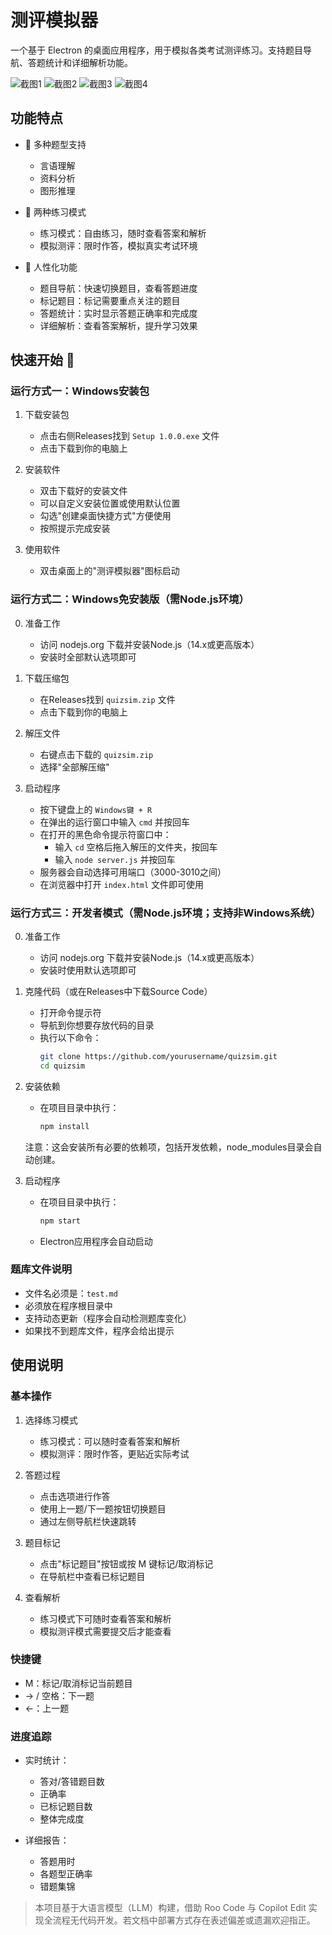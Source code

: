 # 测评模拟器

一个基于 Electron 的桌面应用程序，用于模拟各类考试测评练习。支持题目导航、答题统计和详细解析功能。

![截图1](docs/images/screenshot1.png)
![截图2](docs/images/screenshot2.png)
![截图3](docs/images/screenshot3.png)
![截图4](docs/images/screenshot4.png)

## 功能特点

- 🎯 多种题型支持
  - 言语理解
  - 资料分析
  - 图形推理

- 📝 两种练习模式
  - 练习模式：自由练习，随时查看答案和解析
  - 模拟测评：限时作答，模拟真实考试环境

- 🎨 人性化功能
  - 题目导航：快速切换题目，查看答题进度
  - 标记题目：标记需要重点关注的题目
  - 答题统计：实时显示答题正确率和完成度
  - 详细解析：查看答案解析，提升学习效果


## 快速开始 🚀

### 运行方式一：Windows安装包

1. 下载安装包
   - 点击右侧Releases找到 `Setup 1.0.0.exe` 文件
   - 点击下载到你的电脑上

2. 安装软件
   - 双击下载好的安装文件
   - 可以自定义安装位置或使用默认位置
   - 勾选"创建桌面快捷方式"方便使用
   - 按照提示完成安装

3. 使用软件
   - 双击桌面上的"测评模拟器"图标启动


### 运行方式二：Windows免安装版（需Node.js环境）

0. 准备工作
   - 访问 nodejs.org 下载并安装Node.js（14.x或更高版本）
   - 安装时全部默认选项即可

1. 下载压缩包
   - 在Releases找到 `quizsim.zip` 文件
   - 点击下载到你的电脑上

2. 解压文件
   - 右键点击下载的 `quizsim.zip`
   - 选择"全部解压缩"

3. 启动程序
   - 按下键盘上的 `Windows键 + R`
   - 在弹出的运行窗口中输入 `cmd` 并按回车
   - 在打开的黑色命令提示符窗口中：
     * 输入 `cd` 空格后拖入解压的文件夹，按回车
     * 输入 `node server.js` 并按回车
   - 服务器会自动选择可用端口（3000-3010之间）
   - 在浏览器中打开 `index.html` 文件即可使用

### 运行方式三：开发者模式（需Node.js环境；支持非Windows系统）

0. 准备工作
   - 访问 nodejs.org 下载并安装Node.js（14.x或更高版本）
   - 安装时使用默认选项即可

1. 克隆代码（或在Releases中下载Source Code）
   - 打开命令提示符
   - 导航到你想要存放代码的目录
   - 执行以下命令：
      ```bash
      git clone https://github.com/yourusername/quizsim.git
      cd quizsim
      ```

2. 安装依赖
   - 在项目目录中执行：
      ```bash
      npm install
      ```
   注意：这会安装所有必要的依赖项，包括开发依赖，node_modules目录会自动创建。

3. 启动程序
   - 在项目目录中执行：
      ```bash
      npm start
      ```
   - Electron应用程序会自动启动


### 题库文件说明
- 文件名必须是：`test.md`
- 必须放在程序根目录中
- 支持动态更新（程序会自动检测题库变化）
- 如果找不到题库文件，程序会给出提示


## 使用说明

### 基本操作

1. 选择练习模式
   - 练习模式：可以随时查看答案和解析
   - 模拟测评：限时作答，更贴近实际考试

2. 答题过程
   - 点击选项进行作答
   - 使用上一题/下一题按钮切换题目
   - 通过左侧导航栏快速跳转

3. 题目标记
   - 点击"标记题目"按钮或按 M 键标记/取消标记
   - 在导航栏中查看已标记题目

4. 查看解析
   - 练习模式下可随时查看答案和解析
   - 模拟测评模式需要提交后才能查看

### 快捷键

- M：标记/取消标记当前题目
- → / 空格：下一题
- ←：上一题

### 进度追踪

- 实时统计：
  - 答对/答错题目数
  - 正确率
  - 已标记题目数
  - 整体完成度

- 详细报告：
  - 答题用时
  - 各题型正确率
  - 错题集锦


> 本项目基于大语言模型（LLM）构建，借助 Roo Code 与 Copilot Edit 实现全流程无代码开发。若文档中部署方式存在表述偏差或遗漏欢迎指正。